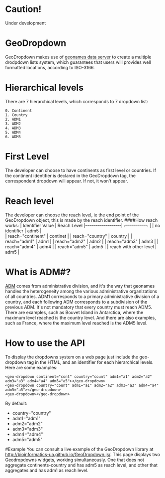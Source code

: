 # Caution!
Under development

# GeoDropdown
GeoDropdown makes use of [geonames data server](http://geonames.org/) to create a multiple drodpdown lists system, which guarantees that users will provides well formatted locations, according to ISO-3166.

# Hierarchical levels
There are 7 hierarchical levels, which corresponds to 7 dropdown list:

	0. Continent
	1. Country
	2. ADM1
	3. ADM2
	4. ADM3
	5. ADM4
	6. ADM5

# First Level
The developer can choose to have continents as first level or countries. If the continent identifier is declared in the GeoDropdown tag, the correspondent dropdown will appear. If not, it won't appear.

# Reach level
The developer can choose the reach level, ie the end point of the GeoDropdown object, this is made by the reach identifier.
####How reach works:
| Identifier Value | Reach Level
|------------------| :-----------: |
| no identifier | adm5 |    
| reach="continent" | continet |
| reach="country" | country |
| reach="adm1" | adm1 |
| reach="adm2" | adm2 |
| reach="adm3" | adm3 |
| reach="adm4" | adm4 |
| reach="adm5" | adm5 |
| reach with other level | adm5 |

# What is ADM#?
[ADM](http://www.geonames.org/export/codes.html) comes from administrative division, and it's the way that geonames handles the heterogeneity among the various administrative organizations of all countries. ADM1 corresponds to a primary administrative division of a country, and each following ADM corresponds to a subdivision of the previous ADM. It's not mandatory that every country must reach ADM5. There are examples, such as Bouvet Island in Antarctica, where the maximum level reached is the country level. And there are also examples, such as France, where the maximum level reached is the ADM5 level.

# How to use the API
To display the dropdowns system on a web page just include the geo-dropdown tag in the HTML, and an identifier for each hierarchical levels.
Here are some examples:

    <geo-dropdown continent="cont" country="count" adm1="a1" adm2="a2" adm3="a3" adm4="a4" adm5="a5"></geo-dropdown> 
    <geo-dropdown country="count" adm1="a1" adm2="a2" adm3="a3" adm4="a4" adm5="a5"></geo-dropdown>
    <geo-dropdown></geo-dropdown> 

By default:
* country="country"
* adm1="adm1"
* adm2="adm2"
* adm3="adm3"
* adm4="adm4"
* adm5="adm5"

#Example 
You can consult a live example of the GeoDropdown library at http://bioinformatics-ua.github.io/GeoDropdown.js/.
This page displays two Geodropdowns widgets, working simultaneously. One that does not aggregate continents-country and has adm5 as reach level, and other that aggregates and has adm1 as reach level.
